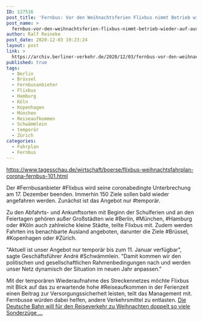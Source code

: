```yaml
---
ID: 127516
post_title: 'Fernbus: Vor den Weihnachtsferien Flixbus nimmt Betrieb wieder auf, aus tagesschau'
post_name: >
  fernbus-vor-den-weihnachtsferien-flixbus-nimmt-betrieb-wieder-auf-aus-tagesschau
author: Ralf Reineke
post_date: 2020-12-03 19:23:24
layout: post
link: >
  https://archiv.berliner-verkehr.de/2020/12/03/fernbus-vor-den-weihnachtsferien-flixbus-nimmt-betrieb-wieder-auf-aus-tagesschau/
published: true
tags:
  - Berlin
  - Brüssel
  - Fernbusanbieter
  - Flixbus
  - Hamburg
  - Köln
  - Kopenhagen
  - München
  - Reiseaufkommen
  - Schwämmlein
  - temporär
  - Zürich
categories:
  - Fahrplan
  - Fernbus
---
```

https://www.tagesschau.de/wirtschaft/boerse/flixbus-weihnachtsfahrplan-corona-fernbus-101.html

Der #Fernbusanbieter #Flixbus wird seine coronabedingte Unterbrechung am 17. Dezember beenden. Immerhin 150 Ziele sollen bald wieder angefahren werden. Zunächst ist das Angebot nur #temporär.

Zu den Abfahrts- und Ankunftsorten mit Beginn der Schulferien und an den Feiertagen gehören außer Großstädten wie #Berlin, #München, #Hamburg oder #Köln auch zahlreiche kleine Städte, teilte Flixbus mit. Zudem werden Fahrten ins benachbarte Ausland angeboten, darunter die Ziele #Brüssel, #Kopenhagen oder #Zürich.

"Aktuell ist unser Angebot nur temporär bis zum 11. Januar verfügbar", sagte Geschäftsführer André #Schwämmlein. "Damit kommen wir den politischen und gesellschaftlichen Rahmenbedingungen nach und werden unser Netz dynamisch der Situation im neuen Jahr anpassen."

Mit der temporären Wiederaufnahme des Streckennetzes möchte Flixbus mit Blick auf das zu erwartende hohe #Reiseaufkommen in der Ferienzeit einen Beitrag zur Versorgungssicherheit leisten, teilt das Management mit. Fernbusse würden dabei helfen, andere Verkehrsmittel zu entlasten. <a href="https://www.tagesschau.de/wirtschaft/boerse/flixbus-weihnachtsfahrplan-corona-fernbus-101.html">Die Deutsche Bahn will für den Reiseverkehr zu Weihnachten doppelt so viele Sonderzüge ...</a>